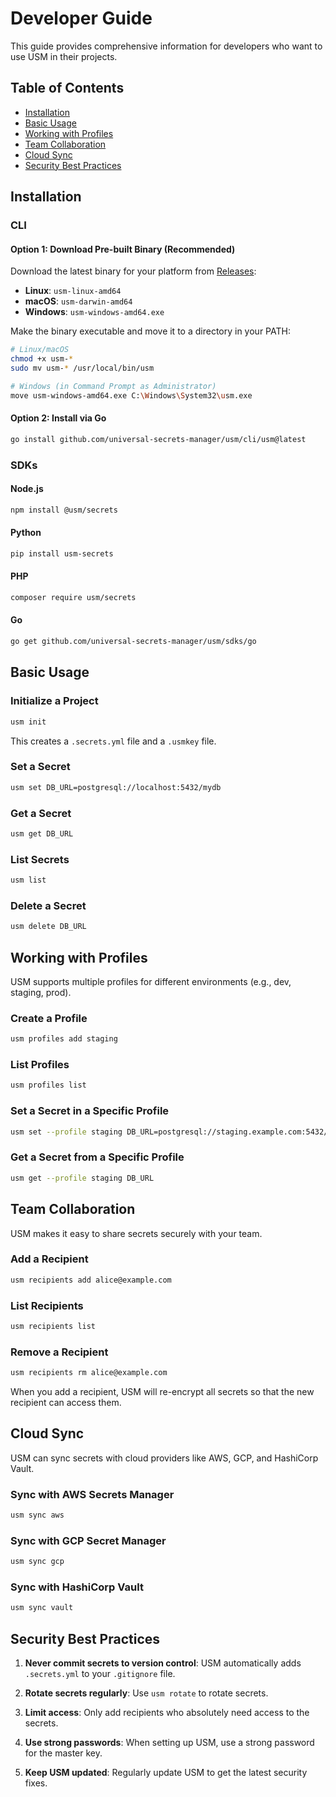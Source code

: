 # Developer Guide

This guide provides comprehensive information for developers who want to use USM in their projects.

## Table of Contents

- [Installation](#installation)
- [Basic Usage](#basic-usage)
- [Working with Profiles](#working-with-profiles)
- [Team Collaboration](#team-collaboration)
- [Cloud Sync](#cloud-sync)
- [Security Best Practices](#security-best-practices)

## Installation

### CLI

#### Option 1: Download Pre-built Binary (Recommended)

Download the latest binary for your platform from [Releases](https://github.com/universal-secrets-manager/usm/releases):

- **Linux**: `usm-linux-amd64`
- **macOS**: `usm-darwin-amd64`
- **Windows**: `usm-windows-amd64.exe`

Make the binary executable and move it to a directory in your PATH:

```bash
# Linux/macOS
chmod +x usm-*
sudo mv usm-* /usr/local/bin/usm

# Windows (in Command Prompt as Administrator)
move usm-windows-amd64.exe C:\Windows\System32\usm.exe
```

#### Option 2: Install via Go

```bash
go install github.com/universal-secrets-manager/usm/cli/usm@latest
```

### SDKs

#### Node.js

```bash
npm install @usm/secrets
```

#### Python

```bash
pip install usm-secrets
```

#### PHP

```bash
composer require usm/secrets
```

#### Go

```bash
go get github.com/universal-secrets-manager/usm/sdks/go
```

## Basic Usage

### Initialize a Project

```bash
usm init
```

This creates a `.secrets.yml` file and a `.usmkey` file.

### Set a Secret

```bash
usm set DB_URL=postgresql://localhost:5432/mydb
```

### Get a Secret

```bash
usm get DB_URL
```

### List Secrets

```bash
usm list
```

### Delete a Secret

```bash
usm delete DB_URL
```

## Working with Profiles

USM supports multiple profiles for different environments (e.g., dev, staging, prod).

### Create a Profile

```bash
usm profiles add staging
```

### List Profiles

```bash
usm profiles list
```

### Set a Secret in a Specific Profile

```bash
usm set --profile staging DB_URL=postgresql://staging.example.com:5432/mydb
```

### Get a Secret from a Specific Profile

```bash
usm get --profile staging DB_URL
```

## Team Collaboration

USM makes it easy to share secrets securely with your team.

### Add a Recipient

```bash
usm recipients add alice@example.com
```

### List Recipients

```bash
usm recipients list
```

### Remove a Recipient

```bash
usm recipients rm alice@example.com
```

When you add a recipient, USM will re-encrypt all secrets so that the new recipient can access them.

## Cloud Sync

USM can sync secrets with cloud providers like AWS, GCP, and HashiCorp Vault.

### Sync with AWS Secrets Manager

```bash
usm sync aws
```

### Sync with GCP Secret Manager

```bash
usm sync gcp
```

### Sync with HashiCorp Vault

```bash
usm sync vault
```

## Security Best Practices

1. **Never commit secrets to version control**: USM automatically adds `.secrets.yml` to your `.gitignore` file.

2. **Rotate secrets regularly**: Use `usm rotate` to rotate secrets.

3. **Limit access**: Only add recipients who absolutely need access to the secrets.

4. **Use strong passwords**: When setting up USM, use a strong password for the master key.

5. **Keep USM updated**: Regularly update USM to get the latest security fixes.